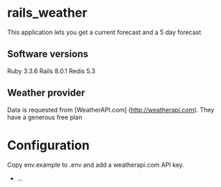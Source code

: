 # rails_weather

This application lets you get a current forecast and a 5 day forecast

## Software versions
Ruby 3.3.6
Rails 8.0.1
Redis 5.3

## Weather provider
Data is requested from [WeatherAPI.com] (http://weatherapi.com). They have a generous free plan

# Configuration
Copy env.example to .env and add a weatherapi.com API key.


* ...
